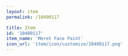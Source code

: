 ```yaml
---
layout: item
permalink: /10400117

title: Item
id: '10400117'
item_name: 'Meret Face Paint'
icon_url: 'item/icon/customize/10400117.png'
---
```

